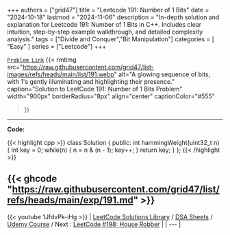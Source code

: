 
+++
authors = ["grid47"]
title = "Leetcode 191: Number of 1 Bits"
date = "2024-10-18"
lastmod = "2024-11-06"
description = "In-depth solution and explanation for Leetcode 191: Number of 1 Bits in C++. Includes clear intuition, step-by-step example walkthrough, and detailed complexity analysis."
tags = ["Divide and Conquer","Bit Manipulation"]
categories = [
    "Easy"
]
series = ["Leetcode"]
+++



[`Problem Link`](https://leetcode.com/problems/number-of-1-bits/description/)
{{< rmtimg 
    src="https://raw.githubusercontent.com/grid47/list-images/refs/heads/main/list/191.webp" 
    alt="A glowing sequence of bits, with 1's gently illuminating and highlighting their presence."
    caption="Solution to LeetCode 191: Number of 1 Bits Problem"
    width="900px"
    borderRadius="8px"
    align="center" 
    captionColor="#555"
>}}
---
**Code:**

{{< highlight cpp >}}
class Solution {
public:
    int hammingWeight(uint32_t n) {
        int key = 0;
        while(n) {
            n = n & (n - 1);
            key++;
        }
        return key;
    }
};
{{< /highlight >}}

{{< ghcode "https://raw.githubusercontent.com/grid47/list/refs/heads/main/exp/191.md" >}}
---
{{< youtube 1JfdvPk-iHg >}}
| [LeetCode Solutions Library](https://grid47.xyz/leetcode/) / [DSA Sheets](https://grid47.xyz/sheets/) / [Udemy Course](https://grid47.xyz/courses/) / Next : [LeetCode #198: House Robber](https://grid47.xyz/posts/leetcode-198-house-robber-solution/) |
| --- |
